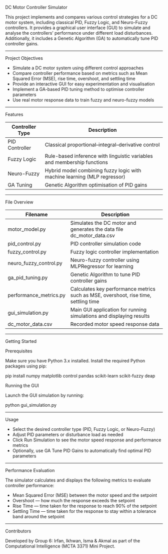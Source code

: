 DC Motor Controller Simulator

This project implements and compares various control strategies for a DC motor system, including classical PID, Fuzzy Logic, and Neuro-Fuzzy controllers. It provides a graphical user interface (GUI) to simulate and analyse the controllers’ performance under different load disturbances. Additionally, it includes a Genetic Algorithm (GA) to automatically tune PID controller gains.

---

Project Objectives

- Simulate a DC motor system using different control approaches  
- Compare controller performance based on metrics such as Mean Squared Error (MSE), rise time, overshoot, and settling time  
- Provide an interactive GUI for easy experimentation and visualisation  
- Implement a GA-based PID tuning method to optimise controller parameters  
- Use real motor response data to train fuzzy and neuro-fuzzy models  

---

Features

Controller Type     | Description
--------------------|------------------------------------------------------------
PID Controller      | Classical proportional–integral–derivative control
Fuzzy Logic         | Rule-based inference with linguistic variables and membership functions
Neuro-Fuzzy         | Hybrid model combining fuzzy logic with machine learning (MLP regressor)
GA Tuning           | Genetic Algorithm optimisation of PID gains

---

File Overview

Filename                | Description
------------------------|---------------------------------------------------------
motor_model.py          | Simulates the DC motor and generates the data file dc_motor_data.csv
pid_control.py          | PID controller simulation code
fuzzy_control.py        | Fuzzy logic controller implementation
neuro_fuzzy_control.py  | Neuro-fuzzy controller using MLPRegressor for learning
ga_pid_tuning.py        | Genetic Algorithm to tune PID controller gains
performance_metrics.py  | Calculates key performance metrics such as MSE, overshoot, rise time, settling time
gui_simulation.py       | Main GUI application for running simulations and displaying results
dc_motor_data.csv       | Recorded motor speed response data

---

Getting Started

Prerequisites

Make sure you have Python 3.x installed. Install the required Python packages using pip:

pip install numpy matplotlib control pandas scikit-learn scikit-fuzzy deap

Running the GUI

Launch the GUI simulation by running:

python gui_simulation.py

---

Usage

- Select the desired controller type (PID, Fuzzy Logic, or Neuro-Fuzzy)
- Adjust PID parameters or disturbance load as needed
- Click Run Simulation to see the motor speed response and performance metrics
- Optionally, use GA Tune PID Gains to automatically find optimal PID parameters

---

Performance Evaluation

The simulator calculates and displays the following metrics to evaluate controller performance:

- Mean Squared Error (MSE) between the motor speed and the setpoint
- Overshoot — how much the response exceeds the setpoint
- Rise Time — time taken for the response to reach 90% of the setpoint
- Settling Time — time taken for the response to stay within a tolerance band around the setpoint

---

Contributors

Developed by Group 6: Irfan, Ikhwan, Isma & Akmal as part of the Computational Intelligence (MCTA 3371) Mini Project.
